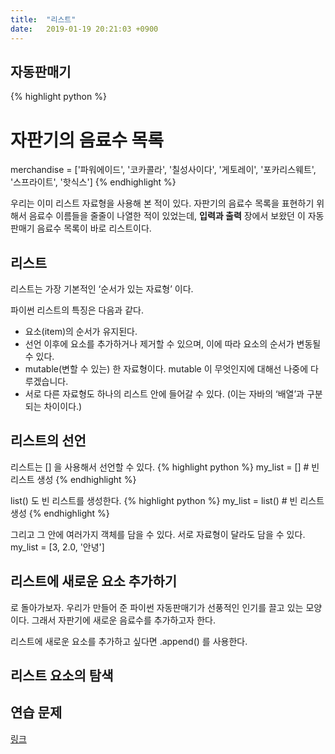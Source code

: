```yaml
---
title:  "리스트"
date:   2019-01-19 20:21:03 +0900
---
```



## 자동판매기 

{% highlight python %}
# 자판기의 음료수 목록
merchandise = ['파워에이드', '코카콜라', '칠성사이다', '게토레이', '포카리스웨트', '스프라이트', '핫식스']
{% endhighlight %}

우리는 이미 리스트 자료형을 사용해 본 적이 있다.
자판기의 음료수 목록을 표현하기 위해서 음료수 이름들을 줄줄이 나열한 적이 있었는데,
**입력과 출력** 장에서 보왔던 이 자동판매기 음료수 목록이 바로 리스트이다.


## 리스트
리스트는 가장 기본적인 ‘순서가 있는 자료형’ 이다. 

파이썬 리스트의 특징은 다음과 같다.
* 요소(item)의 순서가 유지된다.
* 선언 이후에 요소를 추가하거나 제거할 수 있으며, 이에 따라 요소의 순서가 변동될 수 있다.
* mutable(변할 수 있는) 한 자료형이다. mutable 이 무엇인지에 대해선 나중에 다루겠습니다.
* 서로 다른 자료형도 하나의 리스트 안에 들어갈 수 있다. (이는 자바의 ‘배열’과 구분되는 차이이다.)


## 리스트의 선언
리스트는 [] 을 사용해서 선언할 수 있다.
{% highlight python %}
my_list = [] # 빈 리스트 생성
{% endhighlight %}

list() 도 빈 리스트를 생성한다.
{% highlight python %}
my_list = list() # 빈 리스트 생성
{% endhighlight %}

그리고 그 안에 여러가지 객체를 담을 수 있다. 서로 자료형이 달라도 담을 수 있다.
my_list = [3, 2.0, '안녕'] 


## 리스트에 새로운 요소 추가하기 

로 돌아가보자. 우리가 만들어 준 파이썬 자동판매기가 선풍적인 인기를
끌고 있는 모양이다. 그래서 자판기에 새로운 음료수를 추가하고자 한다.

리스트에 새로운 요소를 추가하고 싶다면 .append() 를 사용한다. 


## 리스트 요소의 탐색 
<!-- TODO -->



## 연습 문제

<a href="https://py.checkio.org/en/mission/sort-array-by-element-frequency/" target="_blank">링크</a>













